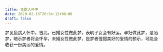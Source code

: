 ```yaml
---
title: 鱼跳入怀中
date: 2020-02-15T20:54:12+08:00
draft: false
---
```


梦见鱼跳入怀中，吉兆，已婚女性做此梦，表明子女会有好运，孕妇做此梦，是胎梦，暗示梦者将会怀孕，未婚女性做此梦，是梦者憧憬美好的爱情的预示，可能会收获一份美丽的爱情。

